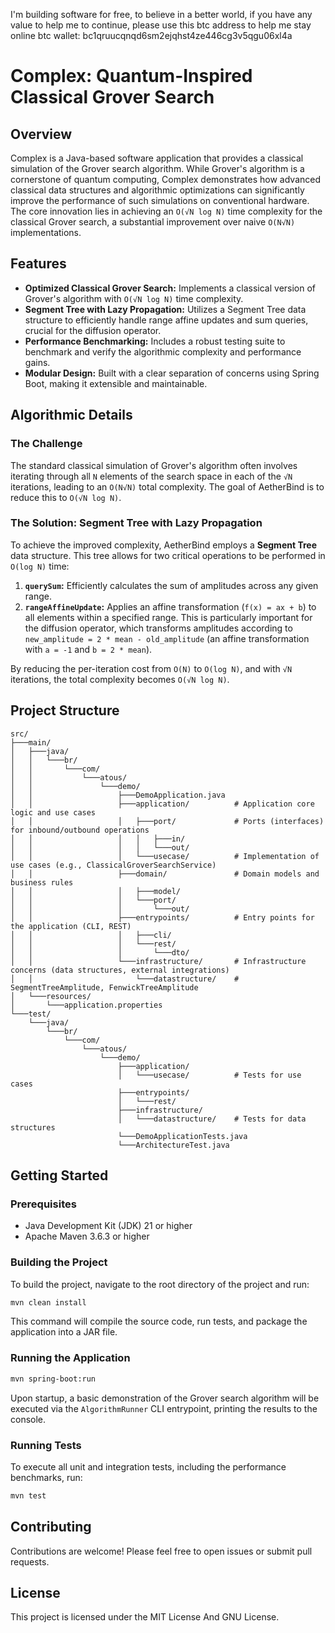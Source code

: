 I'm building software for free, to believe in a better world, if you have any value to help me to continue, please use this btc address to help me stay online
btc wallet: bc1qruucqnqd6sm2ejqhst4ze446cg3v5qgu06xl4a

# Complex: Quantum-Inspired Classical Grover Search

## Overview

Complex is a Java-based software application that provides a classical simulation of the Grover search algorithm. While Grover's algorithm is a cornerstone of quantum computing, Complex demonstrates how advanced classical data structures and algorithmic optimizations can significantly improve the performance of such simulations on conventional hardware. The core innovation lies in achieving an `O(√N log N)` time complexity for the classical Grover search, a substantial improvement over naive `O(N√N)` implementations.

## Features

*   **Optimized Classical Grover Search:** Implements a classical version of Grover's algorithm with `O(√N log N)` time complexity.
*   **Segment Tree with Lazy Propagation:** Utilizes a Segment Tree data structure to efficiently handle range affine updates and sum queries, crucial for the diffusion operator.
*   **Performance Benchmarking:** Includes a robust testing suite to benchmark and verify the algorithmic complexity and performance gains.
*   **Modular Design:** Built with a clear separation of concerns using Spring Boot, making it extensible and maintainable.

## Algorithmic Details

### The Challenge

The standard classical simulation of Grover's algorithm often involves iterating through all `N` elements of the search space in each of the `√N` iterations, leading to an `O(N√N)` total complexity. The goal of AetherBind is to reduce this to `O(√N log N)`.

### The Solution: Segment Tree with Lazy Propagation

To achieve the improved complexity, AetherBind employs a **Segment Tree** data structure. This tree allows for two critical operations to be performed in `O(log N)` time:

1.  **`querySum`:** Efficiently calculates the sum of amplitudes across any given range.
2.  **`rangeAffineUpdate`:** Applies an affine transformation (`f(x) = ax + b`) to all elements within a specified range. This is particularly important for the diffusion operator, which transforms amplitudes according to `new_amplitude = 2 * mean - old_amplitude` (an affine transformation with `a = -1` and `b = 2 * mean`).

By reducing the per-iteration cost from `O(N)` to `O(log N)`, and with `√N` iterations, the total complexity becomes `O(√N log N)`.

## Project Structure

```
src/
├───main/
│   ├───java/
│   │   └───br/
│   │       └───com/
│   │           └───atous/
│   │               └───demo/
│   │                   ├───DemoApplication.java
│   │                   ├───application/          # Application core logic and use cases
│   │                   │   ├───port/             # Ports (interfaces) for inbound/outbound operations
│   │                   │   │   ├───in/
│   │                   │   │   └───out/
│   │                   │   └───usecase/          # Implementation of use cases (e.g., ClassicalGroverSearchService)
│   │                   ├───domain/               # Domain models and business rules
│   │                   │   ├───model/
│   │                   │   └───port/
│   │                   │       └───out/
│   │                   ├───entrypoints/          # Entry points for the application (CLI, REST)
│   │                   │   ├───cli/
│   │                   │   └───rest/
│   │                   │       └───dto/
│   │                   └───infrastructure/       # Infrastructure concerns (data structures, external integrations)
│   │                       └───datastructure/    # SegmentTreeAmplitude, FenwickTreeAmplitude
│   └───resources/
│       └───application.properties
└───test/
    └───java/
        └───br/
            └───com/
                └───atous/
                    └───demo/
                        ├───application/
                        │   └───usecase/          # Tests for use cases
                        ├───entrypoints/
                        │   └───rest/
                        ├───infrastructure/
                        │   └───datastructure/    # Tests for data structures
                        └───DemoApplicationTests.java
                        └───ArchitectureTest.java

```

## Getting Started

### Prerequisites

*   Java Development Kit (JDK) 21 or higher
*   Apache Maven 3.6.3 or higher

### Building the Project

To build the project, navigate to the root directory of the project and run:

```bash
mvn clean install
```

This command will compile the source code, run tests, and package the application into a JAR file.

### Running the Application

```bash
mvn spring-boot:run
```

Upon startup, a basic demonstration of the Grover search algorithm will be executed via the `AlgorithmRunner` CLI entrypoint, printing the results to the console.

### Running Tests

To execute all unit and integration tests, including the performance benchmarks, run:

```bash
mvn test
```

## Contributing

Contributions are welcome! Please feel free to open issues or submit pull requests.

## License

This project is licensed under the MIT License And GNU License.
